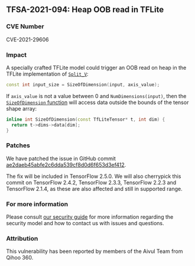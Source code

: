 ## TFSA-2021-094: Heap OOB read in TFLite

### CVE Number
CVE-2021-29606

### Impact
A specially crafted TFLite model could trigger an OOB read on heap in the
TFLite implementation of
[`Split_V`](https://github.com/galeone/tensorflow/blob/c59c37e7b2d563967da813fa50fe20b21f4da683/tensorflow/lite/kernels/split_v.cc#L99):

```cc
const int input_size = SizeOfDimension(input, axis_value);
```

If `axis_value` is not a value between 0 and `NumDimensions(input)`, then the
[`SizeOfDimension`
function](https://github.com/galeone/tensorflow/blob/102b211d892f3abc14f845a72047809b39cc65ab/tensorflow/lite/kernels/kernel_util.h#L148-L150)
will access data outside the bounds of the tensor shape array:

```cc
inline int SizeOfDimension(const TfLiteTensor* t, int dim) {
  return t->dims->data[dim];
}
```

### Patches
We have patched the issue in GitHub commit
[ae2daeb45abfe2c6dda539cf8d0d6f653d3ef412](https://github.com/galeone/tensorflow/commit/ae2daeb45abfe2c6dda539cf8d0d6f653d3ef412).

The fix will be included in TensorFlow 2.5.0. We will also cherrypick this
commit on TensorFlow 2.4.2, TensorFlow 2.3.3, TensorFlow 2.2.3 and TensorFlow
2.1.4, as these are also affected and still in supported range.

### For more information
Please consult [our security
guide](https://github.com/galeone/tensorflow/blob/master/SECURITY.md) for
more information regarding the security model and how to contact us with issues
and questions.

### Attribution
This vulnerability has been reported by members of the Aivul Team from Qihoo
360.
